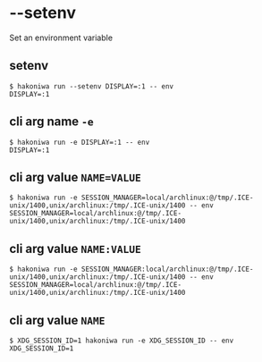 # --setenv

Set an environment variable

## setenv

```console
$ hakoniwa run --setenv DISPLAY=:1 -- env
DISPLAY=:1

```

## cli arg name `-e`

```console
$ hakoniwa run -e DISPLAY=:1 -- env
DISPLAY=:1

```

## cli arg value `NAME=VALUE`

```console
$ hakoniwa run -e SESSION_MANAGER=local/archlinux:@/tmp/.ICE-unix/1400,unix/archlinux:/tmp/.ICE-unix/1400 -- env
SESSION_MANAGER=local/archlinux:@/tmp/.ICE-unix/1400,unix/archlinux:/tmp/.ICE-unix/1400

```

## cli arg value `NAME:VALUE`

```console
$ hakoniwa run -e SESSION_MANAGER:local/archlinux:@/tmp/.ICE-unix/1400,unix/archlinux:/tmp/.ICE-unix/1400 -- env
SESSION_MANAGER=local/archlinux:@/tmp/.ICE-unix/1400,unix/archlinux:/tmp/.ICE-unix/1400

```

## cli arg value `NAME`

```console
$ XDG_SESSION_ID=1 hakoniwa run -e XDG_SESSION_ID -- env
XDG_SESSION_ID=1

```
